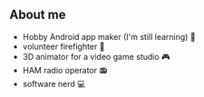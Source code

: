 ## About me

- Hobby Android app maker (I'm still learning) :iphone:
- volunteer firefighter :fire_engine: 
- 3D animator for a video game studio :video_game:
- HAM radio operator :radio:
- software nerd :computer:
